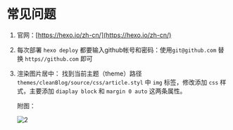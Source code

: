 # 常见问题

1. 官网：[https://hexo.io/zh-cn/](https://hexo.io/zh-cn/)

2. 每次部署 `hexo deploy` 都要输入github帐号和密码：使用`git@github.com` 替换 `https//github.com` 即可

3. 渲染图片居中：
    找到当前主题（theme）路径 `themes/cleanBlog/source/css/article.styl` 中 `img` 标签，修改添加 `css` 样式，主要添加 `diaplay block` 和 `margin 0 auto` 这两条属性。

    附图：

    ![2](http://ww1.sinaimg.cn/large/006alGmrgy1fzrcg1gahfj30ln0ba0ys.jpg)